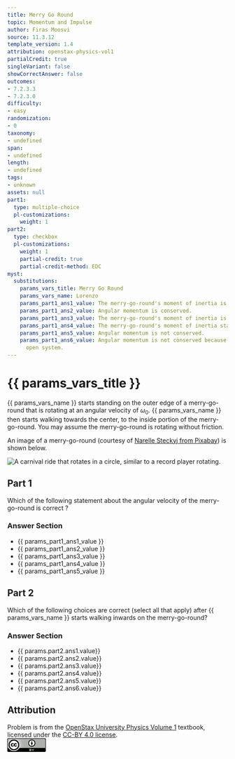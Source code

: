 ```yaml
---
title: Merry Go Round
topic: Momentum and Impulse
author: Firas Moosvi
source: 11.3.12
template_version: 1.4
attribution: openstax-physics-vol1
partialCredit: true
singleVariant: false
showCorrectAnswer: false
outcomes:
- 7.2.3.3
- 7.2.3.0
difficulty:
- easy
randomization:
- 0
taxonomy:
- undefined
span:
- undefined
length:
- undefined
tags:
- unknown
assets: null
part1:
  type: multiple-choice
  pl-customizations:
    weight: 1
part2:
  type: checkbox
  pl-customizations:
    weight: 1
    partial-credit: true
    partial-credit-method: EDC
myst:
  substitutions:
    params_vars_title: Merry Go Round
    params_vars_name: Lorenzo
    params_part1_ans1_value: The merry-go-round's moment of inertia is increasing.
    params_part1_ans2_value: Angular momentum is conserved.
    params_part1_ans3_value: The merry-go-round's moment of inertia is decreasing.
    params_part1_ans4_value: The merry-go-round's moment of inertia stays the same
    params_part1_ans5_value: Angular momentum is not conserved.
    params_part1_ans6_value: Angular momentum is not conserved because this is an
      open system.
---
```

# {{ params_vars_title }}
{{ params_vars_name }} starts standing on the outer edge of a merry-go-round that is rotating at an angular velocity of $\omega_0$.
{{ params_vars_name }} then starts walking towards the center, to the inside portion of the merry-go-round.
You may assume the merry-go-round is rotating without friction.

An image of a merry-go-round (courtesy of [Narelle Steckyj from Pixabay](https://pixabay.com//?utm_source=link-attribution&utm_medium=referral&utm_campaign=image&utm_content=169901)) is shown below.

<img src="merry_go_round.png" alt="A carnival ride that rotates in a circle, similar to a record player rotating.">

## Part 1

Which of the following statement about the angular velocity of the merry-go-round is correct ?

### Answer Section

- {{ params_part1_ans1_value }}
- {{ params_part1_ans2_value }}
- {{ params_part1_ans3_value }}
- {{ params_part1_ans4_value }}
- {{ params_part1_ans5_value }}

## Part 2

Which of the following choices are correct (select all that apply) after {{ params_vars_name }} starts walking inwards on the merry-go-round?

### Answer Section

- {{ params.part2.ans1.value}}
- {{ params.part2.ans2.value}}
- {{ params.part2.ans3.value}}
- {{ params.part2.ans4.value}}
- {{ params.part2.ans5.value}}
- {{ params.part2.ans6.value}}

## Attribution

Problem is from the [OpenStax University Physics Volume 1](https://openstax.org/details/books/university-physics-volume-1) textbook, licensed under the [CC-BY 4.0 license](https://creativecommons.org/licenses/by/4.0/).<br>![Image representing the Creative Commons 4.0 BY license.](https://raw.githubusercontent.com/firasm/bits/master/by.png)